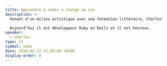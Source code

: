 ```yaml
---
title: Apprendre à coder a changé ma vie
description: >-
  Venant d'un milieu artistique avec une formation littéraire, Charles n’était pas vraiment le type de profil prédisposé à s’intéresser à la programmation. Un bootcamp de neuf semaines lui a ouvert les yeux.

  Aujourd’hui il est développeur Ruby on Rails et il est heureux.
speaker:
  - charles
type: lt
symbol: educ
date: 2016-05-27 11:20:00 +0100
display-order: 8
---
```

